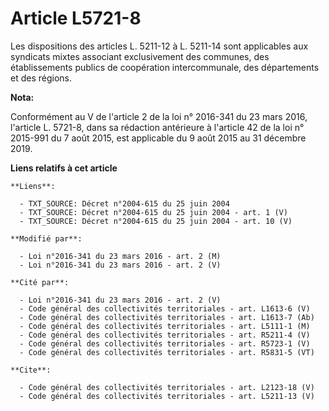 # Article L5721-8

Les dispositions des articles L. 5211-12 à L. 5211-14 sont applicables aux syndicats mixtes associant exclusivement des
communes, des établissements publics de coopération intercommunale, des départements et des régions.

**Nota:**

Conformément au V de l'article 2 de la loi n° 2016-341 du 23 mars 2016, l'article L. 5721-8, dans sa rédaction antérieure à
l'article 42 de la loi n° 2015-991 du 7 août 2015, est applicable du 9 août 2015 au 31 décembre 2019.

**Liens relatifs à cet article**

	**Liens**:

	  - TXT_SOURCE: Décret n°2004-615 du 25 juin 2004
	  - TXT_SOURCE: Décret n°2004-615 du 25 juin 2004 - art. 1 (V)
	  - TXT_SOURCE: Décret n°2004-615 du 25 juin 2004 - art. 10 (V)

	**Modifié par**:

	  - Loi n°2016-341 du 23 mars 2016 - art. 2 (M)
	  - Loi n°2016-341 du 23 mars 2016 - art. 2 (V)

	**Cité par**:

	  - Loi n°2016-341 du 23 mars 2016 - art. 2 (V)
	  - Code général des collectivités territoriales - art. L1613-6 (V)
	  - Code général des collectivités territoriales - art. L1613-7 (Ab)
	  - Code général des collectivités territoriales - art. L5111-1 (M)
	  - Code général des collectivités territoriales - art. R5211-4 (V)
	  - Code général des collectivités territoriales - art. R5723-1 (V)
	  - Code général des collectivités territoriales - art. R5831-5 (VT)

	**Cite**:

	  - Code général des collectivités territoriales - art. L2123-18 (V)
	  - Code général des collectivités territoriales - art. L5211-13 (V)
